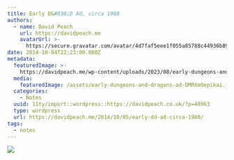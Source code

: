 ```yaml
---
title: Early D&#038;D Ad, circa 1980
authors:
  - name: David Peach
    url: https://davidpeach.me
    avatarUrl: >-
      https://secure.gravatar.com/avatar/4d7faf5eee1f055a85788c44936b8995eaab6dfb004e7854ec747ccb272e91ee?s=96&d=mm&r=g
date: 2014-10-04T22:23:00.000Z
metadata:
  featuredImage: >-
    https://davidpeach.me/wp-content/uploads/2023/08/early-dungeons-and-dragons-ad.jpg
  media:
    featuredImage: /assets/early-dungeons-and-dragons-ad-DMRXm9epikai.jpg
  categories:
    - Notes
  uuid: 11ty/import::wordpress::https://davidpeach.co.uk/?p=48963
  type: wordpress
  url: https://davidpeach.me/2014/10/05/early-dd-ad-circa-1980/
tags:
  - notes
---
```

[![](/assets/early-dungeons-and-dragons-ad--qfBkTzH5CTiD.jpg)](/assets/early-dungeons-and-dragons-ad--qfBkTzH5CTiD.jpg)